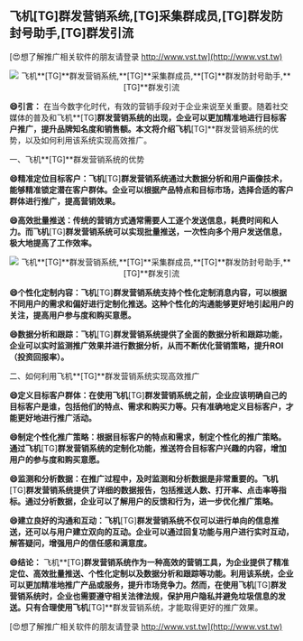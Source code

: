 ## **飞机**[TG]**群发营销系统,**[TG]**采集群成员,**[TG]**群发防封号助手,**[TG]**群发引流**

[😍想了解推广相关软件的朋友请登录 http://www.vst.tw](http://www.vst.tw)

 <center><img src="https://vst.tw/MP4/tuiguang/png/4.png" alt="飞机**[TG]**群发营销系统,**[TG]**采集群成员,**[TG]**群发防封号助手,**[TG]**群发引流"></center>

**😄引言：**
在当今数字化时代，有效的营销手段对于企业来说至关重要。随着社交媒体的普及和飞机**[TG]**群发营销系统的出现，企业可以更加精准地进行目标客户推广，提升品牌知名度和销售额。本文将介绍飞机**[TG]**群发营销系统的优势，以及如何利用该系统实现高效推广。

一、飞机**[TG]**群发营销系统的优势

**😄精准定位目标客户：飞机**[TG]**群发营销系统通过大数据分析和用户画像技术，能够精准锁定潜在客户群体。企业可以根据产品特点和目标市场，选择合适的客户群体进行推广，提高营销效果。**

**😄高效批量推送：传统的营销方式通常需要人工逐个发送信息，耗费时间和人力。而飞机**[TG]**群发营销系统可以实现批量推送，一次性向多个用户发送信息，极大地提高了工作效率。**

 <center><img src="https://vst.tw/MP4/tuiguang/png/1.png" alt="飞机**[TG]**群发营销系统,**[TG]**采集群成员,**[TG]**群发防封号助手,**[TG]**群发引流"></center>

**😄个性化定制内容：飞机**[TG]**群发营销系统支持个性化定制消息内容，可以根据不同用户的需求和偏好进行定制化推送。这种个性化的沟通能够更好地引起用户的关注，提高用户参与度和购买意愿。**

**😄数据分析和跟踪：飞机**[TG]**群发营销系统提供了全面的数据分析和跟踪功能，企业可以实时监测推广效果并进行数据分析，从而不断优化营销策略，提升ROI（投资回报率）。**

二、如何利用飞机**[TG]**群发营销系统实现高效推广

**😄定义目标客户群体：在使用飞机**[TG]**群发营销系统之前，企业应该明确自己的目标客户是谁，包括他们的特点、需求和购买力等。只有准确地定义目标客户，才能更好地进行推广活动。**

**😄制定个性化推广策略：根据目标客户的特点和需求，制定个性化的推广策略。通过飞机**[TG]**群发营销系统的定制化功能，推送符合目标客户兴趣的内容，增加用户的参与度和购买意愿。**

**😄监测和分析数据：在推广过程中，及时监测和分析数据是非常重要的。飞机**[TG]**群发营销系统提供了详细的数据报告，包括推送人数、打开率、点击率等指标。通过分析数据，企业可以了解用户的反馈和行为，进一步优化推广策略。**

**😄建立良好的沟通和互动：飞机**[TG]**群发营销系统不仅可以进行单向的信息推送，还可以与用户建立双向的互动。企业可以通过回复功能与用户进行实时互动，解答疑问，增强用户的信任感和满意度。**

**😄结论：**
飞机**[TG]**群发营销系统作为一种高效的营销工具，为企业提供了精准定位、高效批量推送、个性化定制以及数据分析和跟踪等功能。利用该系统，企业可以更加精准地推广产品或服务，提升市场竞争力。然而，在使用飞机**[TG]**群发营销系统时，企业也需要遵守相关法律法规，保护用户隐私并避免垃圾信息的发送。只有合理使用飞机**[TG]**群发营销系统，才能取得更好的推广效果。

[😍想了解推广相关软件的朋友请登录 http://www.vst.tw](http://www.vst.tw)



